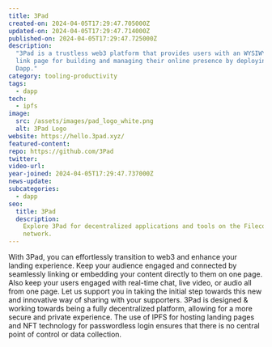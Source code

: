 ```yaml
---
title: 3Pad
created-on: 2024-04-05T17:29:47.705000Z
updated-on: 2024-04-05T17:29:47.714000Z
published-on: 2024-04-05T17:29:47.725000Z
description:
  "3Pad is a trustless web3 platform that provides users with an WYSIWYG
  link page for building and managing their online presence by deploying their own
  Dapp."
category: tooling-productivity
tags:
  - dapp
tech:
  - ipfs
image:
  src: /assets/images/pad_logo_white.png
  alt: 3Pad Logo
website: https://hello.3pad.xyz/
featured-content:
repo: https://github.com/3Pad
twitter:
video-url:
year-joined: 2024-04-05T17:29:47.737000Z
news-update:
subcategories:
  - dapp
seo:
  title: 3Pad
  description:
    Explore 3Pad for decentralized applications and tools on the Filecoin
    network.
---
```


With 3Pad, you can effortlessly transition to web3 and enhance your landing experience. Keep your audience engaged and connected by seamlessly linking or embedding your content directly to them on one page. Also keep your users engaged with real-time chat, live video, or audio all from one page. Let us support you in taking the initial step towards this new and innovative way of sharing with your supporters. 3Pad is designed & working towards being a fully decentralized platform, allowing for a more secure and private experience. The use of IPFS for hosting landing pages and NFT technology for passwordless login ensures that there is no central point of control or data collection.
